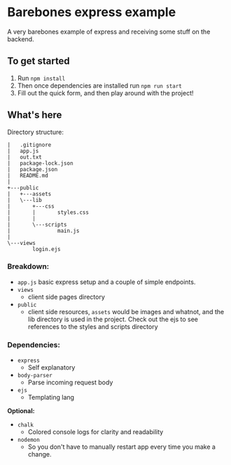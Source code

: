 # Barebones express example

A very barebones example of express and receiving some stuff on the backend.

## To get started

1. Run `npm install`
2. Then once dependencies are installed run `npm run start`
3. Fill out the quick form, and then play around with the project!

## What's here

Directory structure:
```
|   .gitignore
|   app.js
|   out.txt
|   package-lock.json
|   package.json
|   README.md
|
+---public
|   +---assets
|   \---lib
|       +---css
|       |       styles.css
|       |
|       \---scripts
|               main.js
|
\---views
        login.ejs
```

### Breakdown:

- `app.js` basic express setup and a couple of simple endpoints.
- `views`
  - client side pages directory
- `public`
  - client side resources, `assets` would be images and whatnot, and the lib directory is used in the project. Check out the ejs to see references to the styles and scripts directory


### Dependencies:

- `express`
  - Self explanatory
- `body-parser`
  - Parse incoming request body
- `ejs`
  - Templating lang

**Optional:**
- `chalk`
  - Colored console logs for clarity and readability
- `nodemon`
  - So you don't have to manually restart app every time you make a change.